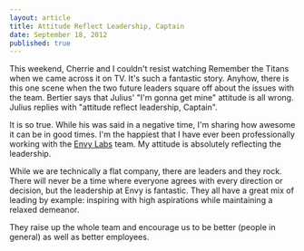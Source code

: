 ```yaml
---
layout: article
title: Attitude Reflect Leadership, Captain
date: September 18, 2012
published: true
---
```


This weekend, Cherrie and I couldn't resist watching Remember the Titans when we came across it on TV. It's such a fantastic story. Anyhow, there is this one scene when the two future leaders square off about the issues with the team. Bertier says that Julius' "I'm gonna get mine" attitude is all wrong. Julius replies with "attitude reflect leadership, Captain". 

It is so true. While his was said in a negative time, I'm sharing how awesome it can be in good times. I'm the happiest that I have ever been professionally working with the [Envy Labs](http://envylabs.com) team. My attitude is absolutely reflecting the leadership. 

While we are technically a flat company, there are leaders and they rock. There will never be a time where everyone agrees with every direction or decision, but the leadership at Envy is fantastic. They all have a great mix of leading by example: inspiring with high aspirations while maintaining a relaxed demeanor. 

They raise up the whole team and encourage us to be better (people in general) as well as better employees.
